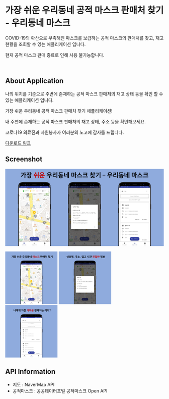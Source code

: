 # 가장 쉬운 우리동네 공적 마스크 판매처 찾기 - 우리동네 마스크

COVID-19의 확산으로 부족해진 마스크를 보급하는 공적 마스크의 판매처를 찾고, 재고 현황을 조회할 수 있는 애플리케이션 입니다.

현재 공적 마스크 판매 종료로 인해 사용 불가능합니다.

<br/>

## About Application

나의 위치를 기준으로 주변에 존재하는 공적 마스크 판매처의 재고 상태 등을 확인 할 수 있는 애플리케이션 입니다.

가장 쉬운 우리동네 공적 마스크 판매처 찾기 애플리케이션!

내 주변에 존재하는 공적 마스크 판매처의 재고 상태, 주소 등을 확인해보세요.

코로나19 의료진과 자원봉사자 여러분의 노고에 감사를 드립니다.

[다운로드 링크](https://m.onestore.co.kr/mobilepoc/apps/appsDetail.omp?prodId=0000746936)

## Screenshot

![banner](./images/banner-2.jpg)

<img src = "images/appinfo-1.jpg" width ="33%" /> <img src = "images/appinfo-2.jpg" width ="33%" /> <img src = "images/appinfo-3.jpg" width ="33%" />

## API Information

- 지도 : NaverMap API
- 공적마스크 : 공공데이터포털 공적마스크 Open API
